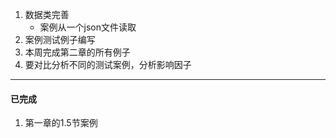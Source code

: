 1. 数据类完善
   - 案例从一个json文件读取
2. 案例测试例子编写
3. 本周完成第二章的所有例子
4. 要对比分析不同的测试案例，分析影响因子

------
#### 已完成
1. 第一章的1.5节案例